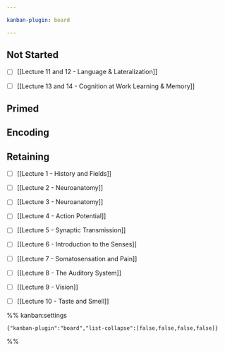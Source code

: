```yaml
---

kanban-plugin: board

---
```


## Not Started

- [ ] [[Lecture 11 and 12 - Language & Lateralization]]
- [ ] [[Lecture 13 and 14 - Cognition at Work Learning & Memory]]


## Primed



## Encoding



## Retaining

- [ ] [[Lecture 1 - History and Fields]]
- [ ] [[Lecture 2 - Neuroanatomy]]
- [ ] [[Lecture 3 - Neuroanatomy]]
- [ ] [[Lecture 4 - Action Potential]]
- [ ] [[Lecture 5 - Synaptic Transmission]]
- [ ] [[Lecture 6 - Introduction to the Senses]]
- [ ] [[Lecture 7 - Somatosensation and Pain]]
- [ ] [[Lecture 8 - The Auditory System]]
- [ ] [[Lecture 9 - Vision]]
- [ ] [[Lecture 10 - Taste and Smell]]




%% kanban:settings
```
{"kanban-plugin":"board","list-collapse":[false,false,false,false]}
```
%%